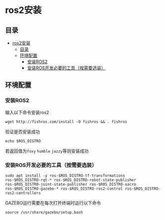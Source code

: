 # ros2安装
## 目录
- [ros2安装](#ros2安装)
  - [目录](#目录)
  - [环境配置](#环境配置)
    - [安装ROS2](#安装ros2)
    - [安装ROS开发必要的工具（按需要选装）](#安装ros开发必要的工具按需要选装)

## 环境配置
###  安装ROS2
输入以下命令安装ros2
```shell
wget http://fishros.com/install -O fishros && . fishros
```
验证是否安装成功
```shell
echo $ROS_DISTRO
```
若返回值为`foxy` `humble` `jazzy`等则安装成功

###  安装ROS开发必要的工具（按需要选装）
```shell
sudo apt install -y ros-$ROS_DISTRO-tf-transformations ros-$ROS_DISTRO-rqt-* ros-$ROS_DISTRO-robot-state-publisher ros-$ROS_DISTRO-joint-state-publisher ros-$ROS_DISTRO-xacro ros-$ROS_DISTRO-gazebo-* ros-$ROS_DISTRO-ros2-control ros-$ROS_DISTRO-ros2-controllers 
```
GAZEBO运行需要在每次打开终端时运行以下命令
```shell 
source /usr/share/gazebo/setup.bash
```

